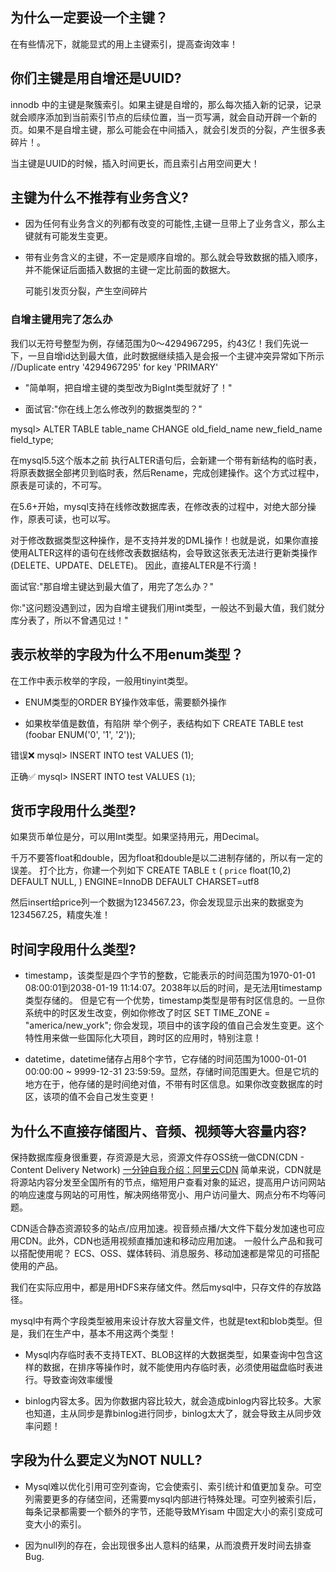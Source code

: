 ## 为什么一定要设一个主键？

在有些情况下，就能显式的用上主键索引，提高查询效率！

## 你们主键是用自增还是UUID?

innodb 中的主键是聚簇索引。如果主键是自增的，那么每次插入新的记录，记录就会顺序添加到当前索引节点的后续位置，当一页写满，就会自动开辟一个新的页。如果不是自增主键，那么可能会在中间插入，就会引发页的分裂，产生很多表碎片！。

当主键是UUID的时候，插入时间更长，而且索引占用空间更大！

## 主键为什么不推荐有业务含义?

- 因为任何有业务含义的列都有改变的可能性,主键一旦带上了业务含义，那么主键就有可能发生变更。

- 带有业务含义的主键，不一定是顺序自增的。那么就会导致数据的插入顺序，并不能保证后面插入数据的主键一定比前面的数据大。

  可能引发页分裂，产生空间碎片

### 自增主键用完了怎么办

我们以无符号整型为例，存储范围为0～4294967295，约43亿！我们先说一下，一旦自增id达到最大值，此时数据继续插入是会报一个主键冲突异常如下所示
//Duplicate entry '4294967295' for key 'PRIMARY'

- "简单啊，把自增主键的类型改为BigInt类型就好了！"

- 面试官:"你在线上怎么修改列的数据类型的？"   

mysql> ALTER TABLE table_name CHANGE old_field_name new_field_name field_type;

在mysql5.5这个版本之前
执行ALTER语句后，会新建一个带有新结构的临时表，将原表数据全部拷贝到临时表，然后Rename，完成创建操作。这个方式过程中，原表是可读的，不可写。

在5.6+开始，mysql支持在线修改数据库表，在修改表的过程中，对绝大部分操作，原表可读，也可以写。

对于修改数据类型这种操作，是不支持并发的DML操作！也就是说，如果你直接使用ALTER这样的语句在线修改表数据结构，会导致这张表无法进行更新类操作(DELETE、UPDATE、DELETE)。
因此，直接ALTER是不行滴！

面试官:"那自增主键达到最大值了，用完了怎么办？"   

你:"这问题没遇到过，因为自增主键我们用int类型，一般达不到最大值，我们就分库分表了，所以不曾遇见过！"

## 表示枚举的字段为什么不用enum类型？

在工作中表示枚举的字段，一般用tinyint类型。

- ENUM类型的ORDER BY操作效率低，需要额外操作

- 如果枚举值是数值，有陷阱 举个例子，表结构如下
CREATE TABLE test (foobar ENUM('0', '1', '2'));

错误❌
mysql> INSERT INTO test VALUES (1);

正确✅
mysql> INSERT INTO test VALUES (`1`);

## 货币字段用什么类型?

如果货币单位是分，可以用Int类型。如果坚持用元，用Decimal。

千万不要答float和double，因为float和double是以二进制存储的，所以有一定的误差。 打个比方，你建一个列如下
CREATE TABLE `t` (
  `price` float(10,2) DEFAULT NULL,
) ENGINE=InnoDB DEFAULT CHARSET=utf8

然后insert给price列一个数据为1234567.23，你会发现显示出来的数据变为1234567.25，精度失准！

## 时间字段用什么类型?

- timestamp，该类型是四个字节的整数，它能表示的时间范围为1970-01-01 08:00:01到2038-01-19 11:14:07。2038年以后的时间，是无法用timestamp类型存储的。 但是它有一个优势，timestamp类型是带有时区信息的。一旦你系统中的时区发生改变，例如你修改了时区
SET TIME_ZONE = "america/new_york";
你会发现，项目中的该字段的值自己会发生变更。这个特性用来做一些国际化大项目，跨时区的应用时，特别注意！

- datetime，datetime储存占用8个字节，它存储的时间范围为1000-01-01 00:00:00 ~ 9999-12-31 23:59:59。显然，存储时间范围更大。但是它坑的地方在于，他存储的是时间绝对值，不带有时区信息。如果你改变数据库的时区，该项的值不会自己发生变更！

## 为什么不直接存储图片、音频、视频等大容量内容?

保持数据库瘦身很重要，存资源是大忌，资源文件存OSS统一做CDN(CDN - Content Delivery Network)
[一分钟自我介绍：阿里云CDN](https://yq.aliyun.com/articles/95205?spm=5176.2000012.0.0.6faed3cdGwDZYp)
简单来说，CDN就是将源站内容分发至全国所有的节点，缩短用户查看对象的延迟，提高用户访问网站的响应速度与网站的可用性，解决网络带宽小、用户访问量大、网点分布不均等问题。

CDN适合静态资源较多的站点/应用加速。视音频点播/大文件下载分发加速也可应用CDN。此外，CDN也适用视频直播加速和移动应用加速。
一般什么产品和我可以搭配使用呢？
ECS、OSS、媒体转码、消息服务、移动加速都是常见的可搭配使用的产品。

我们在实际应用中，都是用HDFS来存储文件。然后mysql中，只存文件的存放路径。

mysql中有两个字段类型被用来设计存放大容量文件，也就是text和blob类型。但是，我们在生产中，基本不用这两个类型！

- Mysql内存临时表不支持TEXT、BLOB这样的大数据类型，如果查询中包含这样的数据，在排序等操作时，就不能使用内存临时表，必须使用磁盘临时表进行。导致查询效率缓慢

- binlog内容太多。因为你数据内容比较大，就会造成binlog内容比较多。大家也知道，主从同步是靠binlog进行同步，binlog太大了，就会导致主从同步效率问题！

## 字段为什么要定义为NOT NULL?

- Mysql难以优化引用可空列查询，它会使索引、索引统计和值更加复杂。可空列需要更多的存储空间，还需要mysql内部进行特殊处理。可空列被索引后，每条记录都需要一个额外的字节，还能导致MYisam 中固定大小的索引变成可变大小的索引。

- 因为null列的存在，会出现很多出人意料的结果，从而浪费开发时间去排查Bug.


